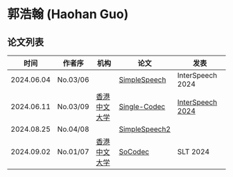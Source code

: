 # 郭浩翰 (Haohan Guo)

## 论文列表

| 时间 | 作者序 | 机构 | 论文 | 发表 |
|:-:|:-:|---|---|---|
| 2024.06.04 | No.03/06 | | [SimpleSpeech](../Models/Diffusion/2024.06.04_SimpleSpeech.md) | InterSpeech 2024 |
| 2024.06.11 | No.03/09 | [香港中文大学](../Institutions/CHN-CUHK_香港中文大学.md) | [Single-Codec](../Models/Speech_Neural_Codec/2024.06.11_Single-Codec.md) |  [InterSpeech 2024](../Publications/InterSpeech.md) |
| 2024.08.25 | No.04/08 | | [SimpleSpeech2](../Models/Diffusion/2024.08.25_SimpleSpeech2.md) |
| 2024.09.02 | No.01/07 | [香港中文大学](../Institutions/CHN-CUHK_香港中文大学.md) | [SoCodec](../Models/Speech_Neural_Codec/2024.09.02_SoCodec.md) | SLT 2024 |
